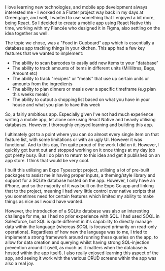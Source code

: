 I love learning new technologies, and mobile app development always interested me - I worked on a Flutter project way back in my days at Greengage, and well, I wanted to use something that I enjoyed a bit more, being React. So I decided to create a mobile app using React Native this time, working with my Fiancée who designed it in Figma, also settling on the idea together as well.

The topic we chose, was a "Food in Cupboard" app which is essentially a database app tracking things in your kitchen. This app had a few key features that we wanted to implement:
- The ability to scan barcodes to easily add new items to your "database"
- The ability to track amounts of items in different units (Millilitres, Bags, Amount etc)
- The ability to track "recipes" or "meals" that use up certain units or amounts from the ingredients
- The ability to plan dinners or meals over a specific timeframe (e.g plan this weeks meals)
- The ability to output a shopping list based on what you have in your house and what you plan to have this week

So, a fairly ambitious app. Especially given I've not had much experience writing a mobile app, let alone one using React Native and heavily utilising databases. However, I thoroughly enjoyed learning and building this app.

I ultimately got to a point where you can do almost every single item on that feature list, with some limitations or with an ugly UI. However it was functional. And to this day, I'm quite proud of the work I did on it. However, I quickly got burnt out and stopped working on it once things at my day job got pretty busy. But I do plan to return to this idea and get it published on an app store. I think that would be very cool.

I built this utilising an Expo Typescript project, utilising a lot of pre-built packages to assist me in having proper inputs, a theming/style library and support for a SQLite database hosted on the app. However, I only have an iPhone, and so the majority of it was built on the Expo Go app and linking that to the project, meaning I had very little control over native scripts that you sometimes need for certain features which limited my ability to make things as nice as I would have wanted.

However, the introduction of a SQLite database was also an interesting challenge for me, as I had no prior experience with SQL. I had used SOQL in Salesforce, but SQL is quite different in it's capability to directly manage data within the language (whereas SOQL is focused primarily on read-only operations). Regardless of how new the language was to me, I tried to implement a strong framework around running these queries on the app, to allow for data creation and querying whilst having strong SQL-injection prevention around it (well, as much as it matters when the database is hosted within the app itself). I also really enjoyed learning this aspect of the app, and seeing it work with the various CRUD screens within the app was also a real joy.